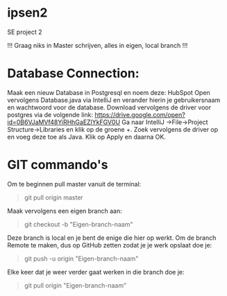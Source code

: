 # ipsen2
SE project 2

!!! Graag niks in Master schrijven, alles in eigen, local branch !!!

# Database Connection:

Maak een nieuw Database in Postgresql en noem deze: HubSpot
Open vervolgens Database.java via IntelliJ en verander hierin je gebruikersnaam en wachtwoord voor de database.
Download vervolgens de driver voor postgres via de volgende link: https://drive.google.com/open?id=0B6VJaMVf48YiRHhGaEZlYkFGV0U
Ga naar IntelliJ ->File->Project Structure->Libraries en klik op de groene +. Zoek vervolgens de driver op en voeg deze toe als Java. Klik op Apply en daarna OK.

# GIT commando's

Om te beginnen pull master vanuit de terminal:
  >git pull origin master

Maak vervolgens een eigen branch aan:
  >git checkout -b "Eigen-branch-naam"
  
Deze branch is local en je bent de enige die hier op werkt. 
Om de branch Remote te maken, dus op GitHub zetten zodat je je werk opslaat doe je:
  >git push -u origin "Eigen-branch-naam"

Elke keer dat je weer verder gaat werken in die branch doe je:
  >git pull origin "Eigen-branch-naam"

